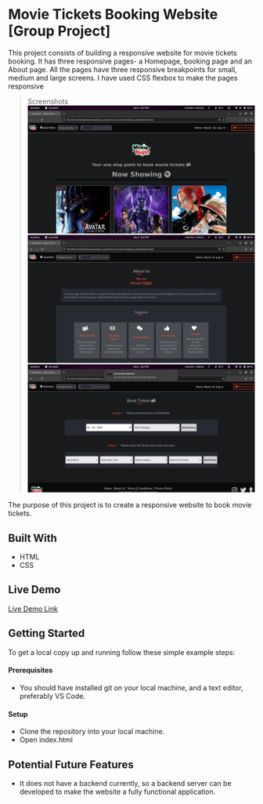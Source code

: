 # Movie Tickets Booking Website [Group Project]
This project consists of building a responsive website for movie tickets booking. It has three responsive pages- a Homepage, booking page and an About page. All the pages have three responsive breakpoints for small, medium and large screens.
I have used CSS flexbox to make the pages responsive

>Screenshots
![screenshot](ss1.png)
![screenshot](ss2.png)
![screenshot](ss3.png)

The purpose of this project is to create a responsive website to book movie tickets.

## Built With

- HTML
- CSS

## Live Demo

[Live Demo Link](https://rawcdn.githack.com/aryan1823974/the_boys_KOC32_cipherschools/0135114cb2f49b1ae4b9b4a14475a123e0a7b86f/index.html)

## Getting Started

To get a local copy up and running follow these simple example steps:

#### Prerequisites

- You should have installed git on your local machine, and a text editor, preferably VS Code.

#### Setup

- Clone the repository into your local machine.
- Open index.html

## Potential Future Features
- It does not have a backend currently, so a backend server can be developed to make the website a fully functional application.

